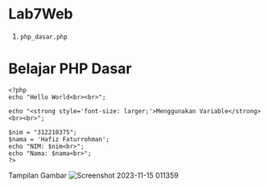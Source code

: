 # Lab7Web
1. `php_dasar.php`

<!DOCTYPE html>
<html lang="en">
<head>
    <meta charset="UTF-8">
    <title>PHP Dasar</title>
</head>
<body>
    <h1>Belajar PHP Dasar</h1>

    <?php
    echo "Hello World<br><br>";

    echo "<strong style='font-size: larger;'>Menggunakan Variable</strong><br><br>";

    $nim = "312210375";
    $nama = 'Hafiz Faturrohman';
    echo "NIM: $nim<br>";
    echo "Nama: $nama<br>";
    ?>
</body>
</html>

Tampilan Gambar
![Screenshot 2023-11-15 011359](https://github.com/Hafizfaturrohman/Lab7Web/assets/115616365/0b1a2625-0334-4644-a9eb-f318cffb2e89)
